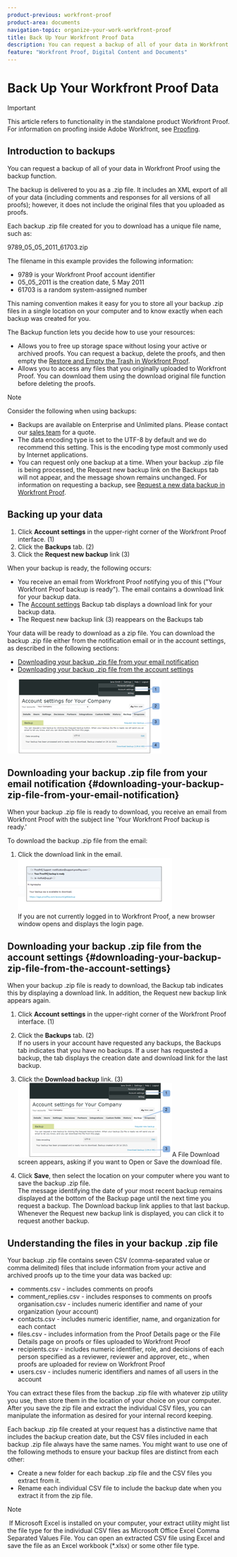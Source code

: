 ```yaml
---
product-previous: workfront-proof
product-area: documents
navigation-topic: organize-your-work-workfront-proof
title: Back Up Your Workfront Proof Data
description: You can request a backup of all of your data in Workfront Proof using the backup function.
feature: "Workfront Proof, Digital Content and Documents"
---
```


# Back Up Your Workfront Proof Data

>[!IMPORTANT]
>
>This article refers to functionality in the standalone product Workfront Proof. For information on proofing inside Adobe Workfront, see [Proofing](../../../review-and-approve-work/proofing/proofing.md).

## Introduction to backups

You can request a backup of all of your data in Workfront Proof using the backup function. &nbsp;

The backup is delivered to you as a .zip file. It includes an XML export of all of your data (including comments and responses for all versions of all proofs); however, it does not include the original files that you uploaded as proofs.

Each backup .zip file created for you to download has a unique file name, such as:

9789_05_05_2011_61703.zip

The filename in this example provides the following information:

* 9789 is your Workfront Proof account identifier
* 05_05_2011 is the creation date, 5 May 2011
* 61703 is a random system-assigned number

This naming convention makes it easy for you to store all your backup .zip files in a single location on your computer and to know exactly when each backup was created for you.

The Backup function lets you decide how to use your resources:

* Allows you to free up storage space without losing your active or archived proofs. You can request a backup, delete the proofs, and then empty the [Restore and Empty the Trash in Workfront Proof](../../../workfront-proof/wp-work-proofsfiles/manage-your-work/restore-and-empty-trash.md).
* Allows you to access any files that you originally uploaded to Workfront Proof. You can download them using the download original file function before deleting the proofs.

>[!NOTE]
>
>Consider the following when using backups: 
>
>* Backups are available on Enterprise and Unlimited plans. Please contact our [sales team](mailto:sales@proofhq.com) for a quote. 
>* The data encoding type is set to the UTF-8 by default and we do recommend this setting. This is the encoding type most commonly used by Internet applications. 
>* You can request only one backup at a time. When your backup .zip file is being processed, the Request new backup link on the Backups tab will not appear, and the message shown remains unchanged. For information on requesting a backup, see [Request a new data backup in Workfront Proof](../../../workfront-proof/wp-acct-admin/account-settings/request-new-data-backup-in-wp.md). 
>

## Backing up your data

1. Click **Account settings** in the upper-right corner of the Workfront Proof interface. (1)
1. Click the **Backups** tab.&nbsp;(2)
1. Click the **Request new backup** link (3)

When your backup is ready, the following occurs:

* You receive an email from Workfront Proof notifying you of this ("Your Workfront Proof backup is ready"). The email contains a download link for your backup data.
* The [Account settings](https://support.workfront.com/hc/en-us/sections/115000912147-Account-settings) Backup tab displays a download link for your backup data.
* The Request new backup link (3) reappears on the Backups tab

Your data will be ready to download as a zip file. You can download the backup .zip file either from the notification email or in the account settings, as described in the following sections:

* [Downloading your backup .zip file from your email notification](#downloading-your-backup-zip-file-from-your-email-notification) 
* [Downloading your backup .zip file from the account settings](#downloading-your-backup-zip-file-from-the-account-settings)

![Request_Backup.png](assets/request-backup-350x167.png)

## Downloading your backup .zip file from your email notification {#downloading-your-backup-zip-file-from-your-email-notification}

When your backup .zip file is ready to download, you receive an email from Workfront Proof with the subject line 'Your Workfront Proof backup is ready.'

To download the backup .zip file from the email:

1. Click the download link in the email.  
   ![Backup_mail.png](assets/backup-mail-350x120.png)  
   If you are not currently logged in to Workfront Proof, a new browser window opens and displays the login page.

## Downloading your backup .zip file from the account settings {#downloading-your-backup-zip-file-from-the-account-settings}

When your backup .zip file is ready to download, the Backup tab indicates this by displaying a download link. In addition, the Request new backup link appears again.

1. Click **Account settings** in the upper-right corner of the Workfront Proof interface. (1)
1. Click the **Backups** tab.&nbsp;(2)  
   If no users in your account have requested any backups, the Backups tab indicates that you have no backups. If a user has requested a backup, the tab&nbsp;displays the creation date and download link for the last backup.

1. Click the **Download backup** link. (3)  
   ![Download_Backup.png](assets/download-backup-350x167.png)A File Download screen appears, asking if you want to Open or Save the download file.

1. Click **Save**, then select the location on your computer where you want to save the backup .zip file.  
   The message identifying the date of your most recent backup remains displayed at the bottom of the Backup page until the next time you request a backup. The Download backup link applies to that last backup. Whenever the Request new backup link is displayed, you can click it to request another backup.

## Understanding the files in your backup .zip file

Your backup .zip file contains seven CSV (comma-separated value or comma delimited) files that include information from your active and archived proofs up to the time your data was backed up:

* comments.csv - includes comments on proofs
* comment_replies.csv - includes responses to comments on proofs organisation.csv - includes numeric identifier and name of your organization (your account)
* contacts.csv - includes numeric identifier, name, and organization for each contact
* files.csv - includes information from the Proof Details page or the File Details page on proofs or files uploaded to Workfront Proof
* recipients.csv - includes numeric identifier, role, and decisions of each person specified as a reviewer, reviewer and approver, etc., when proofs are uploaded for review on Workfront Proof
* users.csv - includes numeric identifiers and names of all users in the account

You can extract these files from the backup .zip file with whatever zip utility you use, then store them in the location of your choice on your computer. After you save the zip file and extract the individual CSV files, you can manipulate the information as desired for your internal record keeping.

Each backup .zip file created at your request has a distinctive name that includes the backup creation date, but the CSV files included in each backup .zip file always have the same names. You might want to use one of the following methods to ensure your backup files are distinct from each other:

* Create a new folder for each backup .zip file and the CSV files you extract from it.
* Rename each individual CSV file to include the backup date when you extract it from the zip file.

>[!NOTE]
>
>&nbsp;If Microsoft Excel is installed on your computer, your extract utility might list the file type for the individual CSV files as Microsoft Office Excel Comma Separated Values File.&nbsp;You can open an extracted CSV file using Excel and save the file as an Excel workbook (&#42;.xlsx) or some other file type.

